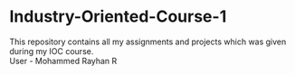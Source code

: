 # Industry-Oriented-Course-1
This repository contains all my assignments and projects which was given during my IOC course. 
<br>
User - Mohammed Rayhan R
